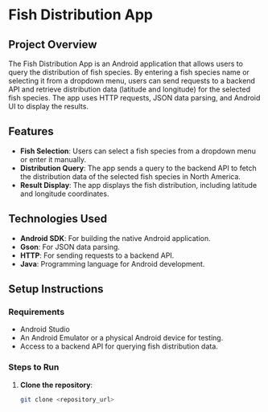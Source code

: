 # Fish Distribution App

## Project Overview
The Fish Distribution App is an Android application that allows users to query the distribution of fish species. By entering a fish species name or selecting it from a dropdown menu, users can send requests to a backend API and retrieve distribution data (latitude and longitude) for the selected fish species. The app uses HTTP requests, JSON data parsing, and Android UI to display the results.

## Features
- **Fish Selection**: Users can select a fish species from a dropdown menu or enter it manually.
- **Distribution Query**: The app sends a query to the backend API to fetch the distribution data of the selected fish species in North America.
- **Result Display**: The app displays the fish distribution, including latitude and longitude coordinates.

## Technologies Used
- **Android SDK**: For building the native Android application.
- **Gson**: For JSON data parsing.
- **HTTP**: For sending requests to a backend API.
- **Java**: Programming language for Android development.

## Setup Instructions

### Requirements
- Android Studio
- An Android Emulator or a physical Android device for testing.
- Access to a backend API for querying fish distribution data.

### Steps to Run
1. **Clone the repository**:
   ```bash
   git clone <repository_url>
